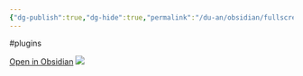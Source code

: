 ```yaml
---
{"dg-publish":true,"dg-hide":true,"permalink":"/du-an/obsidian/fullscreen-focus-mode/","hide":true,"dgPassFrontmatter":true}
---
```


#plugins 

[Open in Obsidian](obsidian://show-plugin?id=obsidian-fullscreen-plugin)
![](https://i.imgur.com/ABMQQ6D.png)